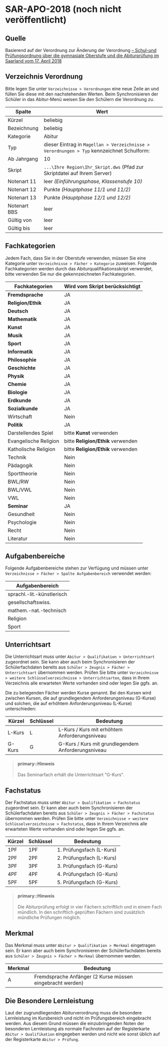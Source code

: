# SAR-APO-2018 (noch nicht veröffentlicht)

 
## Quelle
Basierend auf der Verordnung zur Änderung der Verordnung [– Schul-und Prüfungsordnung über die gymnasiale Oberstufe und die Abiturprüfung im Saarland vom 17. April 2018](http://sl.juris.de/cgi-bin/landesrecht.py?d=http://sl.juris.de/sl/gesamt/OberStV_SL_2007.htm#OberStV_SL_2007_rahmen)

## Verzeichnis Verordnung
Bitte legen Sie unter ```Verzeichnisse > Verordnungen``` eine neue Zeile an und füllen Sie diese mit den nachstehenden Werten. Beim Synchronisieren der Schüler in das Abitur-Menü weisen Sie den Schülern die Verordnung zu.


| Spalte       | Wert                                     |
|--------------|------------------------------------------|
| Kürzel       | beliebig                                 |
| Bezeichnung  | beliebig                                 |
| Kategorie    | Abitur                                   |
| Typ          | dieser Eintrag in ```Magellan > Verzeichnisse > Verordnungen > Typ``` kennzeichnet Schulform: |
| Ab Jahrgang  | 10                                       |
| Skript       | ```...\Ihre Region\Ihr_Skript.dws``` (Pfad zur Skriptdatei auf Ihrem Server) |
| Notenart 11  | leer _(Einführungsphase, Klassenstufe 10)_ |
| Notenart 12  | Punkte _(Hauptphase 11/1 und 11/2)_      |
| Notenart 13  | Punkte  _(Hauptphase 12/1 und 12/2)_     |
| Notenart BBS | leer                                     |
| Gültig von   | leer                                     |
| Gültig bis   | leer                                     |

## Fachkategorien

Jedem Fach, dass Sie in der Oberstufe verwenden, müssen Sie eine Kategorie unter ```Verzeichnisse > Fächer > Kategorie``` zuweisen.
Folgende Fachkategorien werden durch das Abiturqualifikationsskript verwendet, bitte verwenden Sie nur die gekennzeichneten Fachkategorien.


| Fachkategorien        | Wird vom Skript berücksichtigt    |
|-----------------------|-----------------------------------|
| **Fremdsprache**          | JA                                |
| **Religion/Ethik**        | JA                                |
| **Deutsch**               | JA                                |
| **Mathematik**            | JA                                |
| **Kunst**                 | JA                                |
| **Musik**                 | JA                                |
| **Sport**                | JA                                |
| **Informatik**            | JA                                |
| **Philosophie**           | JA                                |
| **Geschichte**           | JA                                |
| **Physik**                | JA                                |
| **Chemie**                | JA                                |
| **Biologie**              | JA                                |
| **Erdkunde**              | JA                                |
| **Sozialkunde**           | JA                                |
| Wirtschaft            | Nein                                 |
| **Politik**            | JA                                |
| Darstellendes Spiel   | bitte **Kunst** verwenden          |
| Evangelische Religion | bitte **Religion/Ethik** verwenden |
| Katholische Religion  | bitte **Religion/Ethik** verwenden |
| Technik               | Nein                                 |
| Pädagogik             | Nein                                 |
| Sporttheorie          | Nein                                |
| BWL/RW                | Nein                                 |
| BWL/VWL               | Nein                                 |
| VWL                   | Nein                                 |
| **Seminar**              | JA                                |
| Gesundheit            | Nein                                 |
| Psychologie           | Nein                                 |
| Recht                 | Nein                                 |
| Literatur             | Nein                                 |

## Aufgabenbereiche

Folgende Aufgabenbereiche stehen zur Verfügung und müssen unter ```Verzeichnisse > Fächer > Spalte Aufgabenbereich``` verwendet werden:


| Aufgabenbereich            |
|----------------------------|
| sprachl.-lit.-künstlerisch |
| gesellschaftswiss.         |
| mathem.-nat.-technisch     |
| Religion                   |
| Sport                      |



## Unterrichtsart

Die Unterrichtsart muss unter ```Abitur > Qualifikation > Unterrichtsart``` zugeordnet sein. Sie kann aber auch beim Synchronisieren der Schülerfachdaten bereits aus ```Schüler > Zeugnis > Fächer > Unterrichtsart``` übernommen werden. 
Prüfen Sie bitte unter ```Verzeichnisse > weitere Schlüsselverzeichnisse > Unterrichtsarten```, dass in Ihrem Verzeichnis alle erwarteten Werte vorhanden sind oder legen Sie ggfs. an.

Die zu belegenden Fächer werden Kurse genannt. Bei den Kursen wird zwischen Kursen, die auf grundlegendem Anforderungsniveau (G-Kurse) und solchen, die auf erhöhtem Anforderungsniveau (L-Kurse) unterschieden:


| Kürzel | Schlüssel | Bedeutung                                |
|--------|-----------|------------------------------------------|
| L-Kurs | L         | L-Kurs / Kurs mit erhöhtem Anforderungsniveau |
| G-Kurs | G         | G-Kurs / Kurs mit grundlegendem Anforderungsniveau |



> #### primary::Hinweis
>
> Das Seminarfach erhält die Unterrichtsart  "G-Kurs".

## Fachstatus

Der Fachstatus muss unter ```Abitur > Qualifikation > Fachstatus``` zugeordnet sein. Er kann aber auch beim Synchronisieren der Schülerfachdaten bereits aus ```Schüler > Zeugnis > Fächer > Fachstatus``` übernommen werden. 
Prüfen Sie bitte unter ```Verzeichnisse > weitere Schlüsselverzeichnisse > Fachstatus```,  dass in Ihrem Verzeichnis alle erwarteten Werte vorhanden sind oder legen Sie ggfs. an.


| Kürzel | Schlüssel | Bedeutung                |
|--------|-----------|--------------------------|
| 1PF    | 1PF       | 1. Prüfungsfach (L-Kurs) |
| 2PF    | 2PF       | 2. Prüfungsfach (L-Kurs) |
| 3PF    | 3PF       | 3. Prüfungsfach (G-Kurs) |
| 4PF    | 4PF       | 4. Prüfungsfach (G-Kurs) |
| 5PF    | 5PF       | 5. Prüfungsfach (G-Kurs) |

> #### primary::Hinweis
>
> Die Abiturprüfung erfolgt in vier Fächern schriftlich und in einem Fach mündlich. In den schriftlich geprüften Fächern sind zusätzlich mündliche Prüfungen möglich.

## Merkmal

Das Merkmal muss unter ```Abitur > Qualifikation > Merkmal``` eingetragen sein. Er kann aber auch beim Synchronisieren der Schülerfachdaten bereits aus ```Schüler > Zeugnis > Fächer > Merkmal``` übernommen werden. 


| Merkmal | Bedeutung                                |
|---------|------------------------------------------|
| A       | Fremdsprache Anfänger (2 Kurse müssen eingebracht werden) |

## Die Besondere Lernleistung
Laut der zugrundliegenden Abiturverordnung muss die besondere Lernleistung im Kursbereich und nicht im Prüfungsbereich eingebracht werden. Aus diesem Grund müssen die einzubringenden Noten der besonderen Lernleistung als normale Fachnoten auf der Registerkarte ``Abitur > Qualifikation`` eingegeben werden und nicht wie sonst üblich auf der Registerkarte ``Abitur > Prüfung``.



